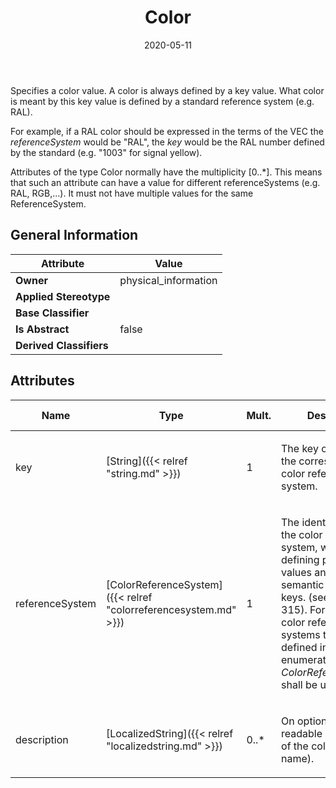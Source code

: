 ﻿---
title: Color
toc: false
type: specs
date: "2020-05-11"
draft: false
specification: VEC
version: 1.2.0
documentType: "Recommendation"
elementType: Class
classes:
  - Color
menu_name: vec-1.2.0
---
<p> Specifies a color value. A color is always defined by a key value. What color is meant by this key value is defined by a standard reference system (e.g. RAL).      </p>      <p> For example, if a RAL color should be expressed in the terms of the VEC the <i>referenceSystem</i> would be &quot;RAL&quot;, the <i>key</i> would be the RAL number defined by the standard (e.g. &quot;1003&quot; for signal yellow).      </p>      <p> Attributes of the type Color normally have the multiplicity [0..*]. This means that such an attribute can have a value for different referenceSystems (e.g. RAL, RGB,...). It must not have multiple values for the same ReferenceSystem.      </p>

## General Information

| Attribute               | Value |
|-------------------------|-------|
| **Owner**               | physical_information |
| **Applied Stereotype**  |   |
| **Base Classifier**     |   |
| **Is Abstract**         | false |
| **Derived Classifiers** |   |

## Attributes
|  Name  |  Type  |  Mult.  |  Description  |  Owning Classifier  |
|--------|--------|---------|---------------|--------------|
|key | [String]({{< relref "string.md" >}}) | 1 | <p>The key of the color in the corresponding color reference system. </p> | [Color]({{< relref "color.md" >}}) |
|referenceSystem | [ColorReferenceSystem]({{< relref "colorreferencesystem.md" >}}) | 1 | <p> The identification of the color reference system, which is defining possible values and the semantic of color keys. (see KBLFRM-315). For common color reference systems the literals defined in the open enumeration <i>ColorReferenceSystem </i>shall be used.      </p> | [Color]({{< relref "color.md" >}}) |
|description | [LocalizedString]({{< relref "localizedstring.md" >}}) | 0..* | <p>On optional human readable description of the color (e.g. the name).  </p> | [Color]({{< relref "color.md" >}}) |

